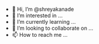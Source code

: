 - 👋 Hi, I’m @shreyakanade
- 👀 I’m interested in ...
- 🌱 I’m currently learning ...
- 💞️ I’m looking to collaborate on ...
- 📫 How to reach me ...

<!---
shreyakanade/shreyakanade is a ✨ special ✨ repository because its `README.md` (this file) appears on your GitHub profile.
You can click the Preview link to take a look at your changes.
--->
